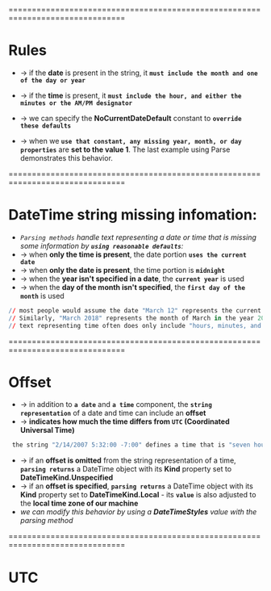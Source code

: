 ===============================================================================
# Rules
* -> if the **date** is present in the string, it **`must include the month and one of the day or year`**
* -> if the **time** is present, it **`must include the hour, and either the minutes or the AM/PM designator`**

* -> we can specify the **NoCurrentDateDefault** constant to **`override these defaults`**
* -> when we **`use that constant, any missing year, month, or day properties`** are **set to the value 1**. The last example using Parse demonstrates this behavior.

===============================================================================
# DateTime string missing infomation:
* _`Parsing methods` handle text representing a date or time that is missing some information by **`using reasonable defaults`**:_
* -> when **only the time is present**, the date portion **`uses the current date`**
* -> when **only the date is present**, the time portion is **`midnight`**
* -> when the **year isn't specified in a date**, the **`current year`** is used
* -> when the **day of the month isn't specified**, the **`first day of the month`** is used

```r - For example
// most people would assume the date "March 12" represents the current year
// Similarly, "March 2018" represents the month of March in the year 2018
// text representing time often does only include "hours, minutes, and an AM/PM designation"
```

===============================================================================
# Offset
* -> in addition to **`a date`** and **`a time`** component, the **`string representation`** of a date and time can include an **offset**
* -> **indicates how much the time differs from `UTC` (Coordinated Universal Time)**

```r - For example:
 the string "2/14/2007 5:32:00 -7:00" defines a time that is "seven hours earlier than UTC"
``` 

* -> if an **offset is omitted** from the string representation of a time, **`parsing returns`** a DateTime object with its **Kind** property set to **DateTimeKind.Unspecified**
* -> if an **offset is specified**, **`parsing returns`** a DateTime object with its **Kind** property set to **DateTimeKind.Local** - its **`value`** is also adjusted to the **local time zone of our machine**
* _we can modify this behavior by using a **DateTimeStyles** value with the parsing method_

===============================================================================
# UTC